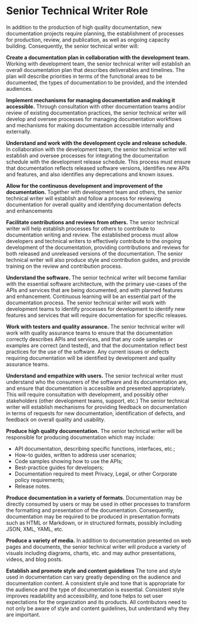 # Senior Technical Writer Role

In addition to the production of high quality documentation, new documentation projects require planning, the establishment of processes for production, review, and publication, as well as ongoing capacity building. Consequently, the senior technical writer will:

**Create a documentation plan in collaboration with the development team.** Working with development team, the senior technical writer will establish an overall documentation plan that describes deliverables and timelines. The plan will describe priorities in terms of the functional areas to be documented, the types of documentation to be provided, and the intended audiences.

**Implement mechanisms for managing documentation and making it accessible.** Through consultation with other documentation teams and/or review of existing documentation practices, the senior technical writer will develop and oversee processes for managing documentation workflows and mechanisms for making documentation accessible internally and externally. 

**Understand and work with the development cycle and release schedule.** In collaboration with the development team, the senior technical writer will establish and oversee processes for integrating the documentation schedule with the development release schedule. This process must ensure that documentation reflects released software versions, identifies new APIs and features, and also identifies any deprecations and known issues.

**Allow for the continuous development and improvement of the documentation.** Together with development team and others, the senior technical writer will establish and follow a process for reviewing documentation for overall quality and identifying documentation defects and enhancements

**Facilitate contributions and reviews from others.** The senior technical writer will help establish processes for others to contribute to documentation writing and review. The established process must allow developers and technical writers to effectively contribute to the ongoing development of the documentation, providing contributions and reviews for both released and unreleased versions of the documentation. The senior technical writer will also produce style and contribution guides, and provide training on the review and contribution process.

**Understand the software.** The senior technical writer will become familiar with the essential software architecture, with the primary use-cases of the APIs and services that are being documented, and with planned features and enhancement. Continuous learning will be an essential part of the documentation process. The senior technical writer will work with development teams to identify processes for development to identify new features and services that will require documentation for specific releases.

**Work with testers and quality assurance.** The senior technical writer will work with quality assurance teams to ensure that the documentation correctly describes APIs and services, and that any code samples or examples are correct (and tested), and that the documentation reflect best practices for the use of the software. Any current issues or defects requiring documentation will be identified by development and quality assurance teams.

**Understand and empathize with users.** The senior technical writer must understand who the consumers of the software and its documentation are, and ensure that documentation is accessible and presented appropriately. This will require consultation with development, and possibly other stakeholders (other development teams, support, etc.) The senior technical writer will establish mechanisms for providing feedback on documentation in terms of requests for new documentation, identification of  defects, and feedback on overall quality and usability.

**Produce high quality documentation.** The senior technical writer will be responsible for producing documentation which may include: 
- API documentation, describing specific functions, interfaces, etc.;
- How-to guides, written to address user scenarios;
- Code samples showing how to use the APIs;
- Best-practice guides for developers; 
- Documentation required to meet Privacy, Legal, or other Corporate policy requirements;
- Release notes.

**Produce documentation in a variety of formats.** Documentation may be directly consumed by users or may be used in other processes to transform the formatting and presentation of the documentation. Consequently, documentation may be required to be produced in presentation formats such as HTML or Markdown, or in structured formats, possibly including JSON, XML, YAML, etc.

**Produce a variety of media.** In addition to documentation presented on web pages and documents, the senior technical writer will produce a variety of visuals including diagrams, charts, etc. and may author presentations, videos, and blog posts.

**Establish and promote style and content guidelines** The tone and style used in documentation can vary greatly depending on the audience and documentation content. A consistent style and tone that is appropriate for the audience and the type of documentation is essential. Consistent style improves readability and accessibility, and tone helps to set user expectations for the organization and its products. All contributors need to not only be aware of style and content guidelines, but understand why they are important.
